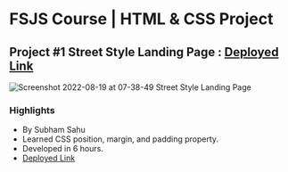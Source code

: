 # FSJS Course | HTML & CSS Project

## Project #1 Street Style Landing Page : [Deployed Link](https://elaborate-sunburst-d1a7d3.netlify.app/)

![Screenshot 2022-08-19 at 07-38-49 Street Style Landing Page](https://user-images.githubusercontent.com/43786036/185527199-44a4dc53-32e1-4da1-a1a6-ff37020b22c2.png)

### Highlights
- By Subham Sahu
- Learned CSS position, margin, and padding property.
- Developed in 6 hours.
- [Deployed Link](https://elaborate-sunburst-d1a7d3.netlify.app/)
